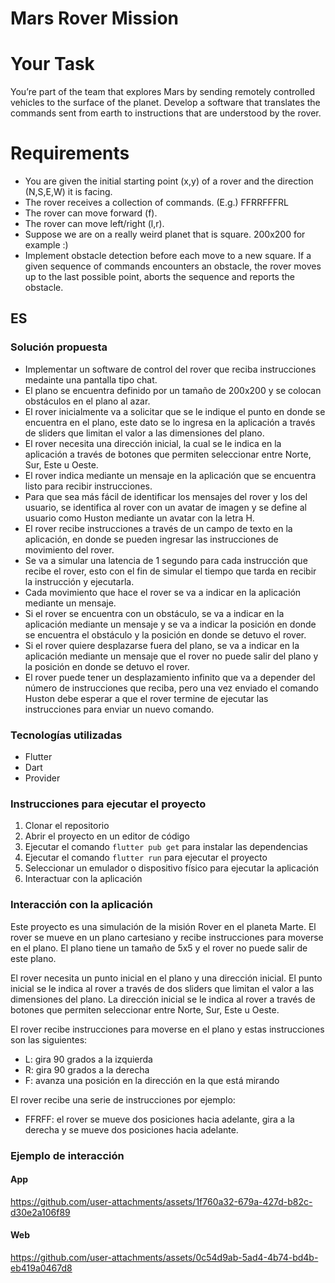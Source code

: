 
Mars Rover Mission
=================

# Your Task
You’re part of the team that explores Mars by sending remotely controlled vehicles to the surface
of the planet. Develop a software that translates the commands sent from earth to instructions
that are understood by the rover.

# Requirements
* You are given the initial starting point (x,y) of a rover and the direction (N,S,E,W)
it is facing.
* The rover receives a collection of commands. (E.g.) FFRRFFFRL
* The rover can move forward (f).
* The rover can move left/right (l,r).
* Suppose we are on a really weird planet that is square. 200x200 for example :)
* Implement obstacle detection before each move to a new square. If a given
sequence of commands encounters an obstacle, the rover moves up to the last
possible point, aborts the sequence and reports the obstacle.


## ES
### Solución propuesta
* Implementar un software de control del rover que reciba instrucciones medainte una pantalla tipo chat.
* El plano se encuentra definido por un tamaño de 200x200 y se colocan obstáculos en el plano al azar.
* El rover inicialmente va a solicitar que se le indique el punto en donde se encuentra en el plano, este dato se lo ingresa en la aplicación a través de sliders que limitan el valor a las dimensiones del plano.
* El rover necesita una dirección inicial, la cual se le indica en la aplicación a través de botones que permiten seleccionar entre Norte, Sur, Este u Oeste.
* El rover indica mediante un mensaje en la aplicación que se encuentra listo para recibir instrucciones.
* Para que sea más fácil de identificar los mensajes del rover y los del usuario, se identifica al rover con un avatar de imagen y se define al usuario como Huston mediante un avatar con la letra H.
* El rover recibe instrucciones a través de un campo de texto en la aplicación, en donde se pueden ingresar las instrucciones de movimiento del rover.
* Se va a simular una latencia de 1 segundo para cada instrucción que recibe el rover, esto con el fin de simular el tiempo que tarda en recibir la instrucción y ejecutarla.
* Cada movimiento que hace el rover se va a indicar en la aplicación mediante un mensaje.
* Si el rover se encuentra con un obstáculo, se va a indicar en la aplicación mediante un mensaje y se va a indicar la posición en donde se encuentra el obstáculo y la posición en donde se detuvo el rover.
* Si el rover quiere desplazarse fuera del plano, se va a indicar en la aplicación mediante un mensaje que el rover no puede salir del plano y la posición en donde se detuvo el rover.
* El rover puede tener un desplazamiento infinito que va a depender del número de instrucciones que reciba, pero una vez enviado el comando Huston debe esperar a que el rover termine de ejecutar las instrucciones para enviar un nuevo comando.

### Tecnologías utilizadas
* Flutter
* Dart
* Provider

### Instrucciones para ejecutar el proyecto
1. Clonar el repositorio
2. Abrir el proyecto en un editor de código
3. Ejecutar el comando `flutter pub get` para instalar las dependencias
4. Ejecutar el comando `flutter run` para ejecutar el proyecto
5. Seleccionar un emulador o dispositivo físico para ejecutar la aplicación
6. Interactuar con la aplicación

### Interacción con la aplicación
Este proyecto es una simulación de la misión Rover en el planeta Marte. El rover se mueve en un plano cartesiano y recibe instrucciones para moverse en el plano. El plano tiene un tamaño de 5x5 y el rover no puede salir de este plano. 

El rover necesita un punto inicial en el plano y una dirección inicial. El punto inicial se le indica al rover a través de dos sliders que limitan el valor a las dimensiones del plano. 
La dirección inicial se le indica al rover a través de botones que permiten seleccionar entre Norte, Sur, Este u Oeste.

El rover recibe instrucciones para moverse en el plano y estas instrucciones son las siguientes:

- L: gira 90 grados a la izquierda
- R: gira 90 grados a la derecha
- F: avanza una posición en la dirección en la que está mirando

El rover recibe una serie de instrucciones por ejemplo: 
- FFRFF: el rover se mueve dos posiciones hacia adelante, gira a la derecha y se mueve dos posiciones hacia adelante.


### Ejemplo de interacción
#### App
https://github.com/user-attachments/assets/1f760a32-679a-427d-b82c-d30e2a106f89
#### Web
https://github.com/user-attachments/assets/0c54d9ab-5ad4-4b74-bd4b-eb419a0467d8




